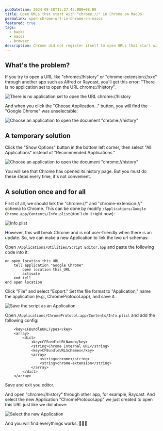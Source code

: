 ```yaml
---
pubDatetime: 2024-08-18T12:27:45.000+08:00
title: Open URLs that start with "chrome://" in Chrome on MacOS.
permalink: open-chrome-url-in-chrome-on-macos
featured: true
tags:
  - hacks
  - macos
  - browser
description: Chrome did not register itself to open URLs that start with "chrome://". I'm going to share some tips on how to fix this.
---
```


## What's the problem?

If you try to open a URL like "chrome://history" or "chrome-extension://xxx" through another app such as Alfred or Raycast, you'll get this error: "There is no application set to open the URL chrome://history".

![There is no application set to open the URL chrome://history](https://imgur.com/la4J1tl.png)

And when you click the "Choose Application..." button, you will find the "Google Chrome" was unselectable:

![Choose an application to open the document "chrome://history"](https://i.imgur.com/dXJbGM5.png)

## A temporary solution

Click the "Show Options" button in the bottom left corner, then select "All Applications" instead of "Recommended Applications."

![Choose an application to open the document "chrome://history"](https://i.imgur.com/jCriWOa.png)

You will see that Chrome has opened its history page. But you must do these steps every time, it's not convenient.

## A solution once and for all

First of all, we should link the "chrome://" and "chrome-extension://" schema to Chrome. This can be done by modify `/Applications/Google Chrome.app/Contents/Info.plist`(don't do it right now):

![Info.plist](https://i.imgur.com/hSMLciU.png)

However, this will break Chrome and is not user-friendly when there is an update. So, we can make a new Application to link the two url schemas:

Open `/Applications/Utilities/Script Editor.app` and paste the following code into it:

```
on open location this_URL
	tell application "Google Chrome"
		open location this_URL
		activate
	end tell
end open location
```

Click "File" and select "Export." Set the file format to "Application," name the application (e.g., ChromeProtocol.app), and save it.

![Save the script as an Application](https://i.imgur.com/FxvcL5U.png)

Open `/Applications/ChromeProtocol.app/Contents/Info.plist` and add the following config:

```
	<key>CFBundleURLTypes</key>
	<array>
		<dict>
			<key>CFBundleURLName</key>
			<string>Chrome Internal URL</string>
			<key>CFBundleURLSchemes</key>
			<array>
				<string>chrome</string>
				<string>chrome-extension</string>
			</array>
		</dict>
	</array>
```

Save and exit you editor.

And open "chrome://history" through other app, for example, Raycast. And select the new Application "ChromeProtocol.app" we just created to open this URL just like we did above:

![Select the new Application](https://i.imgur.com/joYWA16.png)

And you will find everythings works. 🎉🎉🎉
